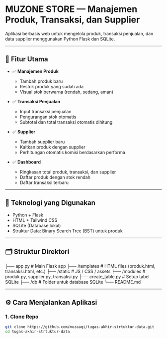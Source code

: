 # MUZONE STORE — Manajemen Produk, Transaksi, dan Supplier

Aplikasi berbasis web untuk mengelola produk, transaksi penjualan, dan data supplier menggunakan Python Flask dan SQLite.

---

## 🚀 Fitur Utama

- ✅ **Manajemen Produk**
  - Tambah produk baru
  - Restok produk yang sudah ada
  - Visual stok berwarna (rendah, sedang, aman)

- ✅ **Transaksi Penjualan**
  - Input transaksi penjualan
  - Pengurangan stok otomatis
  - Subtotal dan total transaksi otomatis dihitung

- ✅ **Supplier**
  - Tambah supplier baru
  - Kaitkan produk dengan supplier
  - Perhitungan otomatis komisi berdasarkan performa

- ✅ **Dashboard**
  - Ringkasan total produk, transaksi, dan supplier
  - Daftar produk dengan stok rendah
  - Daftar transaksi terbaru

---

## 🧱 Teknologi yang Digunakan

- Python + Flask
- HTML + Tailwind CSS
- SQLite (Database lokal)
- Struktur Data: Binary Search Tree (BST) untuk produk

---

## 🗂️ Struktur Direktori

├── app.py # Main Flask app
├── /templates # HTML files (produk.html, transaksi.html, etc.)
├── /static # JS / CSS / assets
├── /modules # produk.py, supplier.py, transaksi.py
├── create_table.py # Setup tabel SQLite
├── /db # Folder untuk database SQLite
└── README.md


---

## ⚙️ Cara Menjalankan Aplikasi

### 1. Clone Repo

```bash
git clone https://github.com/muzaaqi/tugas-akhir-strtuktur-data.git
cd tugas-akhir-strtuktur-data